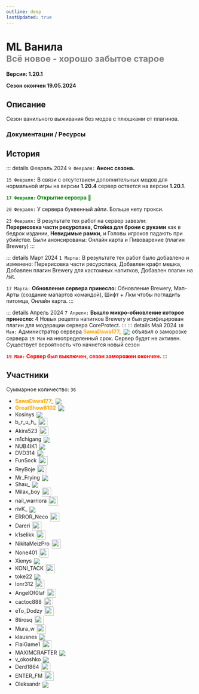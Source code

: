 ```yaml
---
outline: deep
lastUpdated: true
---
```


# <iconify-icon icon="solar:archive-bold-duotone" style="color: #868dcc" ></iconify-icon> ML Ванила <br/> <span style="color: gray;"><sup> Всё новое - хорошо забытое старое </sup></span>

**Версия: 1.20.1**

**Сезон окончен 19.05.2024**

## Описание

Сезон ванильного выживания без модов с плюшками от плагинов.

### Документации / Ресурсы

<Links :items="[
    { 
        name: 'FlectoneChat', 
        link: 'ml-vanila/flectone-chat', 
        icon: 'solar:chat-round-dots-bold-duotone',
        color: '#868dcc'
    },
    { 
        name: 'Пластинки', 
        link: 'ml-vanila/music-discs', 
        icon: 'solar:music-note-bold-duotone',
        color: '#868dcc'
    },
    { 
        name: 'Мап Арты', 
        link: 'ml-vanila/map-arts', 
        icon: 'solar:paint-roller-bold-duotone',
        color: '#868dcc'
    },
    { 
        name: 'Поделится ресурспаком', 
        link: 'ml-vanila/share-resourcepack', 
        icon: 'solar:archive-up-bold-duotone',
        color: '#868dcc'
    },
  ]"
/>


## История

::: details Февраль 2024
`9 Февраля:` **Анонс сезона.**

`15 Февраля:` В связи с отсутствием дополнительных модов для нормальной игры на версии **1.20.4** сервер остается на версии **1.20.1**.

**<span style="color: green;">`17 Февраля:` Открытие сервера 🎂</span>**

`20 Февраля:` У сервера буквенный айпи. Больше нету прокси.

`23 Февраля:` В результате тех работ на сервер завезли:<br />
**Перерисовка части ресурспака, Стойка для брони с руками** как в бедрок издании, **Невидимые рамки**, и Головы игроков падають при убийстве.
Были анонсированы: Онлайн карта и Пивоварение (плагин Brewery)
::: 

::: details Март 2024
`1 Марта:` В результате тех работ было добавлено и изменено:
Перерисовка части ресурспака, Добавлен крафт мешка, Добавлен плагин Brewery для кастомных напитков, Добавлен плагин на /sit.

`17 Марта:` **Обновление сервера принесло:** Обновление Brewery,  Мап-Aрты (создание мапартов командой), Шифт + Лкм чтобы погладить питомца, Онлайн карта.
::: 

::: details Апрель 2024
`7 Апреля:` **Вышло микро-обновление которое принесло:** 4 Новых рецепта напитков Brewery и был русифицирован плагин для модерации сервера CoreProtect.
::: 
::: details Май 2024
`10 Мая:` Администратор сервера **<span style="color: orange;">SawaDawa177_</span>** <img src="https://api.mineatar.io/face/0c81442c240b4087851ff50f3d8fd589?scale=3" style="display: inline; margin: 0 2px; vertical-align: middle;" /> объявил о заморозке сервера `19 Мая` на неопределенный срок. Сервер будет не активен. Существует вероятность что начнется новый сезон

**<span style="color: red;">`19 Мая:` Сервер был выключен, сезон заморожен окончен.</span>**
::: 

## Участники
Суммарное количество: `36`
- **<span style="color: orange;">SawaDawa177_</span>** <img src="https://api.mineatar.io/face/0c81442c240b4087851ff50f3d8fd589?scale=3" style="display: inline; margin: 0 2px; vertical-align: middle;" />
- **<span style="color: orange;">GreatShow6102</span>** <img src="https://api.mineatar.io/face/ceb1b631-d2ff-4166-8458-e4c8498e1248?scale=3" style="display: inline; margin: 0 2px; vertical-align: middle;" />
- Kosinys <img src="https://api.mineatar.io/face/58650faf-08ae-438a-a1ce-ec99ba38c4e6?scale=3" style="display: inline; margin: 0 2px; vertical-align: middle;" />
- b_r_u_h_ <img src="/minecraft/playerHeads/steveHead.png" style="display: inline; margin: 0 2px; vertical-align: middle;" width="24" height="24"/>
- Akira523 <img src="/minecraft/playerHeads/steveHead.png" style="display: inline; margin: 0 2px; vertical-align: middle;" width="24" height="24"/>
- m1chigang <img src="https://api.mineatar.io/face/566bac65-6941-4454-9d50-7a4339fc433a?scale=3" style="display: inline; margin: 0 2px; vertical-align: middle;" />
- NUB4IK1 <img src="https://api.mineatar.io/face/d2b496f0-c2b0-4849-8dee-a6bda731a7eb?scale=3" style="display: inline; margin: 0 2px; vertical-align: middle;" />
- DVD314 <img src="https://api.mineatar.io/face/9806b0b5-baa2-48c6-b70e-64af239a78eb?scale=3" style="display: inline; margin: 0 2px; vertical-align: middle;" />
- FunSock <img src="/minecraft/playerHeads/steveHead.png" style="display: inline; margin: 0 2px; vertical-align: middle;" width="24" height="24"/>
- ReyBoje <img src="/minecraft/playerHeads/steveHead.png" style="display: inline; margin: 0 2px; vertical-align: middle;" width="24" height="24"/>
- Mr_Frying <img src="https://api.mineatar.io/face/8a587fdf-a714-42db-b460-cac37bfaaaeb?scale=3" style="display: inline; margin: 0 2px; vertical-align: middle;" />
- Shau_ <img src="https://api.mineatar.io/face/8c85f44e-7e5c-4930-89e3-6c7bad0baf36?scale=3" style="display: inline; margin: 0 2px; vertical-align: middle;" />
- Milax_boy <img src="/minecraft/playerHeads/steveHead.png" style="display: inline; margin: 0 2px; vertical-align: middle;" width="24" height="24"/>
- nail_warriora <img src="/minecraft/playerHeads/steveHead.png" style="display: inline; margin: 0 2px; vertical-align: middle;" width="24" height="24"/>
- rivK_ <img src="https://api.mineatar.io/face/52672dfc-11d6-482e-8424-03454b1230a6?scale=3" style="display: inline; margin: 0 2px; vertical-align: middle;" />
- ERROR_Neco <img src="/minecraft/playerHeads/steveHead.png" style="display: inline; margin: 0 2px; vertical-align: middle;" width="24" height="24"/>
- Dareri <img src="/minecraft/playerHeads/steveHead.png" style="display: inline; margin: 0 2px; vertical-align: middle;" width="24" height="24"/>
- k1selikk <img src="/minecraft/playerHeads/steveHead.png" style="display: inline; margin: 0 2px; vertical-align: middle;" width="24" height="24"/>
- NikitaMeizPro <img src="/minecraft/playerHeads/steveHead.png" style="display: inline; margin: 0 2px; vertical-align: middle;" width="24" height="24"/>
- None401 <img src="/minecraft/playerHeads/steveHead.png" style="display: inline; margin: 0 2px; vertical-align: middle;" width="24" height="24"/>
- Xienys <img src="https://api.mineatar.io/face/e3f818fb-7a8d-4d4b-81ff-3936ba9db322?scale=3" style="display: inline; margin: 0 2px; vertical-align: middle;" />
- KONI_TACK <img src="/minecraft/playerHeads/steveHead.png" style="display: inline; margin: 0 2px; vertical-align: middle;" width="24" height="24"/>
- toke22 <img src="https://api.mineatar.io/face/720ee778-259e-435f-a85b-eed22fde7269?scale=3" style="display: inline; margin: 0 2px; vertical-align: middle;" />
- lonr312 <img src="/minecraft/playerHeads/steveHead.png" style="display: inline; margin: 0 2px; vertical-align: middle;" width="24" height="24"/>
- AngelOf0laf <img src="/minecraft/playerHeads/steveHead.png" style="display: inline; margin: 0 2px; vertical-align: middle;" width="24" height="24"/>
- cactoc888  <img src="/minecraft/playerHeads/steveHead.png" style="display: inline; margin: 0 2px; vertical-align: middle;" width="24" height="24"/>
- eTo_Dodzy <img src="/minecraft/playerHeads/steveHead.png" style="display: inline; margin: 0 2px; vertical-align: middle;" width="24" height="24"/>
- 8tirosq <img src="/minecraft/playerHeads/steveHead.png" style="display: inline; margin: 0 2px; vertical-align: middle;" width="24" height="24"/>
- Mura_w <img src="/minecraft/playerHeads/steveHead.png" style="display: inline; margin: 0 2px; vertical-align: middle;" width="24" height="24"/>
- klausnes <img src="https://api.mineatar.io/face/1391e540-521a-49d9-89a4-8e8077142984?scale=3" style="display: inline; margin: 0 2px; vertical-align: middle;" />
- FlaiGame1 <img src="/minecraft/playerHeads/steveHead.png" style="display: inline; margin: 0 2px; vertical-align: middle;" width="24" height="24"/>
- MAXIMCRAFTER <img src="https://api.mineatar.io/face/90f3180d-6757-4df4-813f-8b5a0b3ef8f8?scale=3" style="display: inline; margin: 0 2px; vertical-align: middle;" />
- v_okoshko <img src="https://api.mineatar.io/face/a2378024-72b4-473e-b4e2-44c594c2ad21?scale=3" style="display: inline; margin: 0 2px; vertical-align: middle;" />
- Derd1864 <img src="/minecraft/playerHeads/steveHead.png" style="display: inline; margin: 0 2px; vertical-align: middle;" width="24" height="24"/>
- ENTER_FM <img src="/minecraft/playerHeads/steveHead.png" style="display: inline; margin: 0 2px; vertical-align: middle;" width="24" height="24"/>
- Oleksandr <img src="https://api.mineatar.io/face/23453d68-e515-4bb0-be4f-1bc0c1ac8ef1?scale=3" style="display: inline; margin: 0 2px; vertical-align: middle;" />
